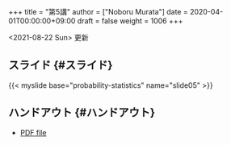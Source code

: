 +++
title = "第5講"
author = ["Noboru Murata"]
date = 2020-04-01T00:00:00+09:00
draft = false
weight = 1006
+++

<span class="timestamp-wrapper"><span class="timestamp">&lt;2021-08-22 Sun&gt; </span></span> 更新


## スライド {#スライド}

{{< myslide base="probability-statistics" name="slide05" >}}


## ハンドアウト {#ハンドアウト}

-   [PDF file](https://noboru-murata.github.io/probability-statistics/pdfs/slide05.pdf)